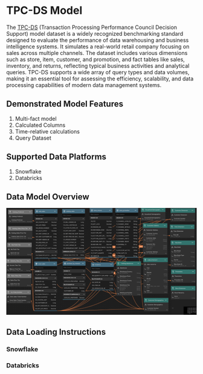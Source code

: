# TPC-DS Model

The [TPC-DS](https://www.tpc.org/tpcds/) (Transaction Processing Performance Council Decision Support) model dataset is a widely recognized benchmarking standard designed to evaluate the performance of data warehousing and business intelligence systems. It simulates a real-world retail company focusing on sales across multiple channels. The dataset includes various dimensions such as store, item, customer, and promotion, and fact tables like sales, inventory, and returns, reflecting typical business activities and analytical queries. TPC-DS supports a wide array of query types and data volumes, making it an essential tool for assessing the efficiency, scalability, and data processing capabilities of modern data management systems.

## Demonstrated Model Features
1. Multi-fact model
2. Calculated Columns
3. Time-relative calculations
4. Query Dataset


## Supported Data Platforms
1. Snowflake
2. Databricks

## Data Model Overview

![tpc-ds model](images/tpc-ds-model.png)

## Data Loading Instructions

### Snowflake
### Databricks

